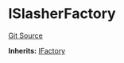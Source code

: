 # ISlasherFactory
[Git Source](https://github.com/symbioticfi/core/blob/df9ca184c8ea82a887fc1922bce2558281ce8e60/src/interfaces/ISlasherFactory.sol)

**Inherits:**
[IFactory](/Users/andreikorokhov/symbiotic/core/docs/autogen/src/src/interfaces/common/IFactory.sol/interface.IFactory.md)


